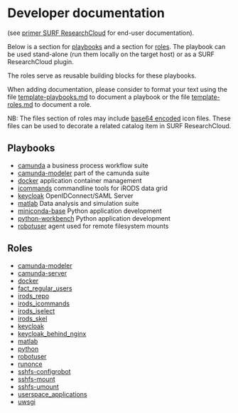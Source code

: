 # Developer documentation
(see [primer SURF ResearchCloud](primer-for-users.md) for end-user documentation).   

Below is a section for [playbooks](#Playbooks) and a section for [roles](#Roles).
The playbook can be used stand-alone (run them locally on the target host) 
or as a SURF ResearchCloud plugin.

The roles serve as reusable building blocks for these playbooks.

When adding documentation, please consider to format your text
using the file [template-playbooks.md](playbooks/template-playbooks.md) to
document a playbook
or the file [template-roles.md](roles/template-roles.md) to document a role.

NB: The files section of roles may include [base64 encoded](icons.md) icon files. 
These files can be used to decorate a related catalog item in 
SURF ResearchCloud.

## Playbooks
- [camunda](playbooks/camunda.md)  a business process workflow suite
- [camunda-modeler](playbooks/camunda-modeler.md)  part of the camunda suite
- [docker](playbooks/docker.md) application container management
- [icommands](playbooks/icommands.md)  commandline tools for iRODS data grid
- [keycloak](playbooks/keycloak.md)  OpenIDConnect/SAML Server
- [matlab](playbooks/matlab.md) Data analysis and simulation suite
- [miniconda-base](playbooks/miniconda-base.md)   Python application development
- [python-workbench](playbooks/python-workbench.md)  Python application development
- [robotuser](playbooks/robotuser.md) agent used for remote filesystem mounts

## Roles
- [camunda-modeler](roles/camunda-modeler.md)
- [camunda-server](roles/camunda-server.md)
- [docker](roles/docker.md)
- [fact_regular_users](roles/fact_regular_users.md)
- [irods_repo](roles/irods_repo.md)
- [irods_icommands](roles/irods_icommands.md)
- [irods_iselect](roles/irods_iselect.md)
- [irods_skel](roles/irods_skel.md)
- [keycloak](roles/keycloak.md)
- [keycloak_behind_nginx](roles/keycloak_behind_nginx.md)
- [matlab](roles/matlab.md)
- [python](roles/python.md)
- [robotuser](roles/robotuser.md)
- [runonce](roles/runonce.md)
- [sshfs-configrobot](roles/sshfs-configrobot.md)
- [sshfs-mount](roles/sshfs-mount.md)
- [sshfs-umount](roles/sshfs-umount.md)
- [userspace_applications](roles/userspace_applications.md)
- [uwsgi](roles/uwsgi.md)

